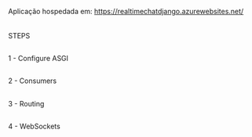 Aplicação hospedada em: https://realtimechatdjango.azurewebsites.net/

######
STEPS 
##
1 - Configure ASGI
##
2 - Consumers 
##
3 - Routing
##
4 - WebSockets